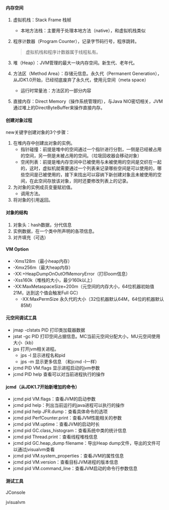 #### 内存空间

1. 虚拟机栈：Stack Frame 栈帧

   * 本地方法栈：主要用于处理本地方法（native），和虚拟机栈类似

2. 程序计数器（Program Counter），记录字节码行号，程序跳转。

   > 虚拟机栈和程序计数器属于线程私有。

3. 堆（Heap）：JVM管理的最大一块内存空间。新生代、老年代。

4. 方法区（Method Area）：存储元信息。永久代（Permanent Generation），从JDK1.0开始，已经彻底废弃了永久代，使用元空间（meta space）

   * 运行时常量池：方法区的一部分内容

5. 直接内存：Direct Memory（操作系统管理的），与Java NIO密切相关，JVM通过堆上的DirectByteBuffer来操作直接内存。

#### 创建对象过程

new关键字创建对象的3个步骤：

1. 在堆内存中创建出对象的实例。
   * 指针碰撞：前提是堆中的空间通过一个指针进行分割，一侧是已经被占用的空间，另一侧是未被占用的空间。（垃圾回收器会移动对象）
   * 空闲列表：前提是堆内存空间中已被使用与未被使用的空间是交织在一起的，这时，虚拟机就需要通过一个列表来记录哪些空间是可以使用的，哪些空间是已被使用的，接下来找出可以容纳下新创建对象且未被使用的空间，在此空间存放该对象，同时还要修改列表上的记录。
2. 为对象的实例成员变量赋初值。
   * 调用<init>方法。
3. 将对象的引用返回。

#### 对象的结构

1. 对象头：hash数据，分代信息
2. 实例数据，在一个类中所声明的各项信息。
3. 对齐填充（可选）

#### VM Option

* -Xms128m（最小heap内存）
* -Xmx256m（最大heap内存）
* -XX:+HeapDumpOnOutOfMemoryError（打印oom信息）
* -Xss160k（堆栈的大小，最少160k以上）
* -XX:MaxMetaspaceSize=200m（元空间的内存大小，64位机器初始值21M，达到这个值会触发Full GC）
  * -XX:MaxPermSize 永久代的大小（32位机器默认64M，64位的机器默认85M）

#### 元空间调试工具

* jmap -clstats PID 打印类加载器数据
* jstat -gc PID 打印空间占据信息。MC当前元空间分配大小，MU元空间使用大小（kb）
* jps 打开jvm相关进程。
  * jps -l 显示进程名和pid
  * jps -m 显示更多信息 （和jcmd -l一样）
* jcmd PID VM.flags 显示进程启动的jvm参数
* jcmd PID help 查看可以对当前进程执行的操作

#### jcmd（从JDK1.7开始新增加的命令）

* jcmd pid VM.flags：查看JVM的启动参数
* jcmd pid help：列出当前运行的java进程可以执行的操作
* jcmd pid help JFR.dump：查看具体命令的选项
* jcmd pid PerfCounter.print：查看JVM性能相关的参数
* jcmd pid VM.uptime：查看JVM的启动时长
* jcmd pid GC.class_histogram：查看系统中类的统计信息
* jcmd pid Thread.print：查看线程堆栈信息
* jcmd pid GC.heap_dump filename：导出Heap dump文件，导出的文件可以通过jvisualvm查看
* jcmd pid VM.system_properties：查看JVM的属性信息
* jcmd pid VM.version：查看目标JVM进程的版本信息
* jcmd pid VM.command_line：查看JVM启动的命令行参数信息

#### 测试工具

JConsole

jvisualvm